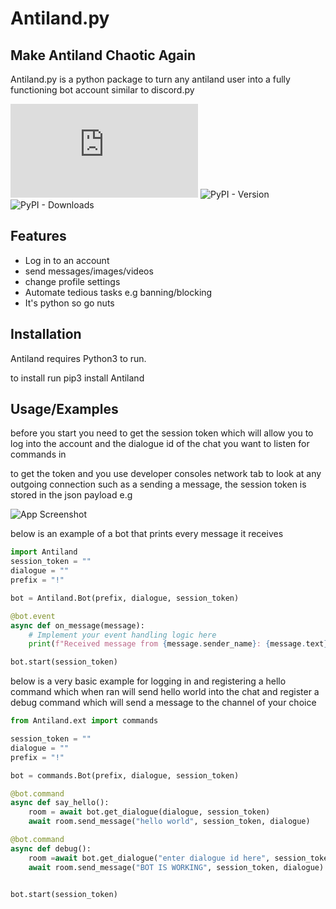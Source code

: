 # Antiland.py
## Make Antiland Chaotic Again


Antiland.py is a python package to turn any antiland user into a fully functioning
bot account similar to discord.py

![GitHub](https://img.shields.io/github/license/TheUnsocialEngineer/Anti.py) 
![PyPI - Version](https://img.shields.io/pypi/v/Antiland?labelColor=black&color=blue&link=https%3A%2F%2Fpypi.org%2Fproject%2FAntiland.py%2F)
![PyPI - Downloads](https://img.shields.io/pypi/dw/Antiland)






## Features

- Log in to an account
- send messages/images/videos 
- change profile settings
- Automate tedious tasks e.g banning/blocking
- It's python so go nuts



## Installation

Antiland requires Python3 to run.

to install run pip3 install Antiland

## Usage/Examples

before you start you need to get the session token which will allow you to log into the account and the dialogue id of the chat you want to listen for commands in

to get the token and you use developer consoles network tab to look at any outgoing connection such as a sending a message, the session token is stored in the json payload e.g 

![App Screenshot](https://i.imgur.com/ZkVi80e.png)


below is an example of a bot that prints every message it receives

```python
import Antiland
session_token = ""
dialogue = ""
prefix = "!"

bot = Antiland.Bot(prefix, dialogue, session_token)

@bot.event
async def on_message(message):
    # Implement your event handling logic here
    print(f"Received message from {message.sender_name}: {message.text}")

bot.start(session_token)
```


below is a very basic example for logging in and registering a hello command
which when ran will send hello world into the chat and register a debug command
which will send a message to the channel of your choice

```python
from Antiland.ext import commands

session_token = ""
dialogue = ""
prefix = "!"

bot = commands.Bot(prefix, dialogue, session_token)

@bot.command
async def say_hello():
    room = await bot.get_dialogue(dialogue, session_token)
    await room.send_message("hello world", session_token, dialogue)

@bot.command
async def debug():
    room =await bot.get_dialogue("enter dialogue id here", session_token)
    await room.send_message("BOT IS WORKING", session_token, dialogue)


bot.start(session_token)
    
```

